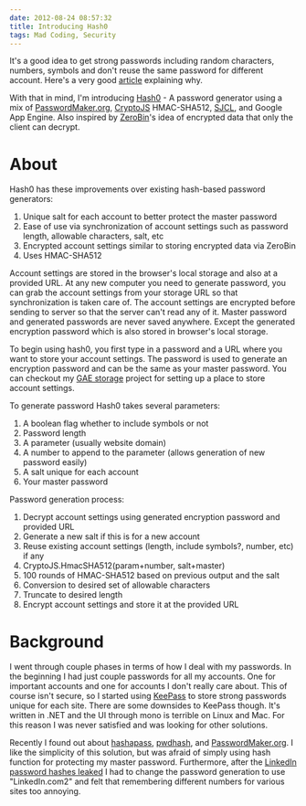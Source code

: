 ```yaml
---
date: 2012-08-24 08:57:32
title: Introducing Hash0
tags: Mad Coding, Security
---
```

It's a good idea to get strong passwords including random characters, numbers,
symbols and don't reuse the same password for different account. Here's a very
good [article][5] explaining why.

With that in mind, I'm introducing [Hash0][6] - A password generator using a mix of
[PasswordMaker.org][4], [CryptoJS][7] HMAC-SHA512, [SJCL][9], and Google
App Engine. Also inspired by [ZeroBin][10]'s idea of encrypted data that only the
client can decrypt.

# About

Hash0 has these improvements over existing hash-based password generators:

1. Unique salt for each account to better protect the master password
1. Ease of use via synchronization of account settings such as password length,
   allowable characters, salt, etc
1. Encrypted account settings similar to storing encrypted data via ZeroBin
1. Uses HMAC-SHA512

Account settings are stored in the browser's local storage and also at a
provided URL. At any new computer you need to generate password, you can grab
the account settings from your storage URL so that synchronization is taken
care of. The account settings are encrypted before sending to server so that
the server can't read any of it. Master password and generated passwords are
never saved anywhere. Except the generated encryption password which is also
stored in browser's local storage.

To begin using hash0, you first type in a password and a URL where you want to
store your account settings. The password is used to generate an encryption
password and can be the same as your master password. You can checkout my [GAE
storage][11] project for setting up a place to store account settings.

To generate password Hash0 takes several parameters:

1. A boolean flag whether to include symbols or not
1. Password length
1. A parameter (usually website domain)
1. A number to append to the parameter (allows generation of new password
   easily)
1. A salt unique for each account
1. Your master password

Password generation process:

1. Decrypt account settings using generated encryption password and provided
   URL
1. Generate a new salt if this is for a new account
1. Reuse existing account settings (length, include symbols?, number, etc) if
   any
1. CryptoJS.HmacSHA512(param+number, salt+master)
1. 100 rounds of HMAC-SHA512 based on previous output and the salt
1. Conversion to desired set of allowable characters
1. Truncate to desired length
1. Encrypt account settings and store it at the provided URL

# Background

I went through couple phases in terms of how I deal with my passwords. In the
beginning I had just couple passwords for all my accounts. One for important
accounts and one for accounts I don't really care about. This of course isn't
secure, so I started using [KeePass][1] to store strong passwords unique for
each site. There are some downsides to KeePass though. It's written in .NET and
the UI through mono is terrible on Linux and Mac. For this reason I was never
satisfied and was looking for other solutions.

Recently I found out about [hashapass][2], [pwdhash][3], and
[PasswordMaker.org][4]. I like the simplicity of this solution, but was afraid
of simply using hash function for protecting my master password. Furthermore,
after the [LinkedIn password hashes leaked][8] I had to change the password
generation to use "LinkedIn.com2" and felt that remembering different numbers
for various sites too annoying.

  [1]: http://keepass.info/
  [2]: http://www.hashapass.com/
  [3]: https://www.pwdhash.com/
  [4]: http://passwordmaker.org/
  [5]: http://arstechnica.com/security/2012/08/passwords-under-assault/
  [6]: https://github.com/dannysu/hash0
  [7]: http://code.google.com/p/crypto-js/
  [8]: http://arstechnica.com/security/2012/06/8-million-leaked-passwords-connected-to-linkedin/
  [9]: http://crypto.stanford.edu/sjcl/
  [10]: http://sebsauvage.net/paste/
  [11]: https://github.com/dannysu/gae_storage
